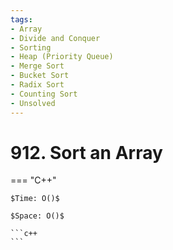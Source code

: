 ```yaml
---
tags:
- Array
- Divide and Conquer
- Sorting
- Heap (Priority Queue)
- Merge Sort
- Bucket Sort
- Radix Sort
- Counting Sort
- Unsolved
---
```



# 912. Sort an Array

=== "C++"

    $Time: O()$

    $Space: O()$

    ```c++
    ```